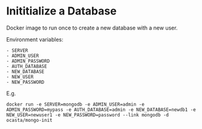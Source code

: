 # Inititialize a Database

Docker image to run once to create a new database with a new user.

Environment variables:

    - SERVER
    - ADMIN_USER
    - ADMIN_PASSWORD
    - AUTH_DATABASE
    - NEW_DATABASE
    - NEW_USER
    - NEW_PASSWORD

E.g.

    docker run -e SERVER=mongodb -e ADMIN_USER=admin -e ADMIN_PASSWORD=mypass -e AUTH_DATABASE=admin -e NEW_DATABASE=newdb1 -e NEW_USER=newuser1 -e NEW_PASSWORD=password --link mongodb -d ocasta/mongo-init

